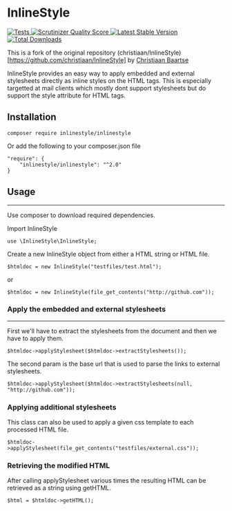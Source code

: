 InlineStyle
===========
<a href="https://github.com/codeat3/inlinestyle/actions?query=workflow%3ATests">
    <img src="https://github.com/codeat3/inlinestyle/workflows/Tests/badge.svg" alt="Tests">
</a>
<a href="https://scrutinizer-ci.com/g/codeatt/InlineStyle/">
    <img src="https://scrutinizer-ci.com/g/christiaan/InlineStyle/badges/quality-score.png?s=f731e792fb2eaa305e294a1a2928e9bc96dca12b" alt="Scrutinizer Quality Score" />
</a>
<a href="https://packagist.org/packages/codeat3/inlinestyle">
    <img src="https://img.shields.io/packagist/v/codeat3/inlinestyle" alt="Latest Stable Version">
</a>
<a href="https://packagist.org/packages/codeat3/inlinestyle">
    <img src="https://img.shields.io/packagist/dt/codeat3/inlinestyle" alt="Total Downloads">
</a>

This is a fork of the original repository (christiaan/InlineStyle)[https://github.com/christiaan/InlineStyle] by [Christiaan Baartse
](https://github.com/christiaan)

InlineStyle provides an easy way to apply embedded and external stylesheets
directly as inline styles on the HTML tags. This is especially targetted at mail
clients which mostly dont support stylesheets but do support the style attribute
for HTML tags.

Installation
------------
```
composer require inlinestyle/inlinestyle
```

Or add the following to your composer.json file
```
"require": {
    "inlinestyle/inlinestyle": "^2.0"
}
```

## Usage
-----

Use composer to download required dependencies.

Import InlineStyle
```
use \InlineStyle\InlineStyle;
```
Create a new InlineStyle object from either a HTML string or HTML file.
```
$htmldoc = new InlineStyle("testfiles/test.html");
```
or
```
$htmldoc = new InlineStyle(file_get_contents("http://github.com"));
```
### Apply the embedded and external stylesheets
-----
First we'll have to extract the stylesheets from the document and then we have
to apply them.
```
$htmldoc->applyStylesheet($htmldoc->extractStylesheets());
```
The second param is the base url that is used to parse the links to external
stylesheets.
```
$htmldoc->applyStylesheet($htmldoc->extractStylesheets(null, "http://github.com"));
```

### Applying additional stylesheets

This class can also be used to apply a given css template to each processed HTML
file.
```
$htmldoc->applyStylesheet(file_get_contents("testfiles/external.css"));
```

### Retrieving the modified HTML

After calling applyStylesheet various times the resulting HTML can be retrieved as a string using getHTML.

```
$html = $htmldoc->getHTML();
```
